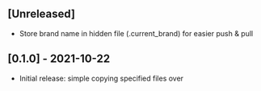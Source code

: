 ## [Unreleased]

- Store brand name in hidden file (.current_brand) for easier push & pull

## [0.1.0] - 2021-10-22

- Initial release: simple copying specified files over
